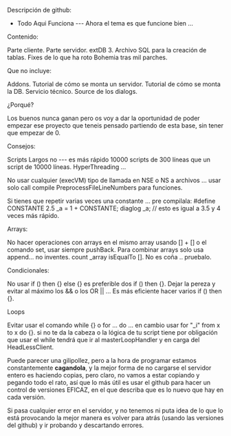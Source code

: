 ﻿Descripción de github:

- Todo Aqui Funciona --- Ahora el tema es que funcione bien ...

Contenido:

Parte cliente.
Parte servidor.
extDB 3.
Archivo SQL para la creación de tablas.
Fixes de lo que ha roto Bohemia tras mil parches.

Que no incluye:

Addons.
Tutorial de cómo se monta un servidor.
Tutorial de cómo se monta la DB.
Servicio técnico.
Source de los dialogs.

¿Porqué?

Los buenos nunca ganan pero os voy a dar la oportunidad de poder empezar ese proyecto que teneis pensado partiendo de esta base, sin tener que empezar de 0.

Consejos:

Scripts Largos no --- es más rápido 10000 scripts de 300 líneas que un script de 10000 líneas. HyperThreading ... 

No usar cualquier (execVM) tipo de llamada en NSE o NS a archivos ... usar solo call compile PreprocessFileLineNumbers para funciones.

Si tienes que repetir varias veces una constante ... pre compilala:
#define CONSTANTE 2.5
_a = 1 + CONSTANTE;
diaglog _a; // esto es igual a 3.5 y 4 veces más rápido.

Arrays:

No hacer operaciones con arrays en el mismo array usando [] + [] o el comando set, usar siempre pushBack.
Para combinar arrays solo usa append... no inventes.
count _array  isEqualTo  []. No es coña .. pruebalo.

Condicionales:

No usar if () then {} else {} es preferible dos if () then {}.
Dejar la pereza y evitar al máximo los && o los OR || ... Es más eficiente hacer varios if () then {}.

Loops

Evitar usar el comando while {} o for ... do ... en cambio usar for "_i" from x to x do {}.
si no te da la cabeza o la lógica de tu script tiene por obligación que usar el while tendrá que ir al masterLoopHandler y en carga del HeadLessClient.

Puede parecer una gilipollez, pero a la hora de programar estamos constantemente **cagandola**, y la mejor forma de no cargarse el servidor entero es haciendo copias, pero claro, no vamos a estar copiando y pegando todo el rato, así que lo más útil es usar el github para hacer un control de versiones EFICAZ, en el que describa que es lo nuevo que hay en cada versión.

Si pasa cualquier error en el servidor, y no tenemos ni puta idea de lo que lo está provocando la mejor manera es volver para atrás (usando las versiones del github) y ir probando y descartando errores.
